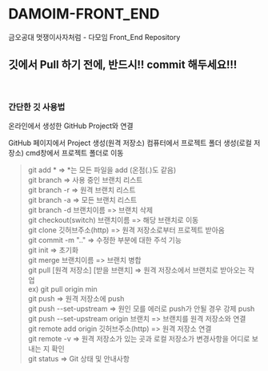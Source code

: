 # DAMOIM-FRONT_END
금오공대 멋쟁이사자처럼 - 다모임 Front_End Repository 

<h2>깃에서 Pull 하기 전에, 반드시!! commit 해두세요!!! </h2>

<br/>

<h3>간단한 깃 사용법</h3>

온라인에서 생성한 GitHub Project와 연결

GitHub 페이지에서 Project 생성(원격 저장소)
컴퓨터에서 프로젝트 폴더 생성(로컬 저장소)
cmd창에서 프로젝트 폴더로 이동


> git add *	=> *는 모든 파일을 add (온점(.)도 같음)  <br/>
> git branch	=> 사용 중인 브랜치 리스트  <br/>
> git branch -r	=> 원격 브랜치 리스트  <br/>
> git branch -a	=> 모든 브랜치 리스트  <br/>
> git branch -d 브랜치이름		=> 브랜치 삭제  <br/>
> git checkout(switch) 브랜치이름	=> 해당 브랜치로 이동  <br/>
> git clone 깃허브주소(http)		=> 원격 저장소로부터 프로젝트 받아옴  <br/>
> git commit -m ".."		=> 수정한 부분에 대한 주석 기능  <br/>
> git init			=> 초기화  <br/>
> git merge 브랜치이름	=> 브랜치 병합  <br/>
> git pull [원격 저장소] [받을 브랜치]		=> 원격 저장소에서 브랜치로 받아오는 작업   <br/>
>     ex) git pull origin min  <br/>
> git push				=> 원격 저장소에 push  <br/>
> git push --set-upstream			=> 원인 모를 에러로 push가 안될 경우 강제 push  <br/>
> git push --set-upstream origin 브랜치	=> 브랜치를 원격 저장소와 연결  <br/>
> git remote add origin 깃허브주소(http)	=> 원격 저장소 연결  <br/>
> git remote -v	=> 원격 저장소가 있는 곳과 로컬 저장소가 변경사항을 어디로 보내는 지 확인  <br/>
> git status	=> Git 상태 및 안내사항  <br/>
